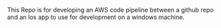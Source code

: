 This Repo is for developing an AWS code pipeline between a github repo and an Ios app to use for development on a windows machine.